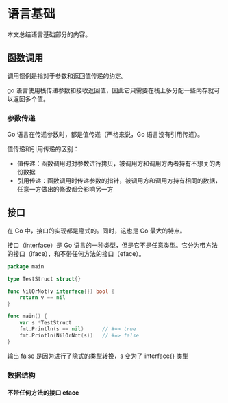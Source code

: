 # 语言基础

本文总结语言基础部分的内容。

## 函数调用

调用惯例是指对于参数和返回值传递的约定。

go 语言使用栈传递参数和接收返回值，因此它只需要在栈上多分配一些内存就可以返回多个值。

### 参数传递

Go 语言在传递参数时，都是值传递（严格来说，Go 语言没有引用传递）。

值传递和引用传递的区别：

- 值传递：函数调用时对参数进行拷贝，被调用方和调用方两者持有不想关的两份数据
- 引用传递：函数调用时传递参数的指针，被调用方和调用方持有相同的数据，任意一方做出的修改都会影响另一方

## 接口

在 Go 中，接口的实现都是隐式的。同时，这也是 Go 最大的特点。

接口（interface）是 Go 语言的一种类型，但是它不是任意类型。它分为带方法的接口（iface），和不带任何方法的接口（eface）。

```go
package main

type TestStruct struct{}

func NilOrNot(v interface{}) bool {
	return v == nil
}

func main() {
	var s *TestStruct
	fmt.Println(s == nil)      // #=> true
	fmt.Println(NilOrNot(s))   // #=> false
}
```

输出 false 是因为进行了隐式的类型转换，s 变为了 interface{} 类型

### 数据结构

#### 不带任何方法的接口 eface

```go

```

